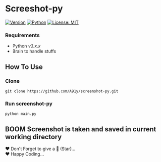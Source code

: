 # Screeshot-py
[![Version](https://img.shields.io/badge/Version-v1.0.0-blue)](https://www.github.com/A91y/screenshot-py.git)
[![Python](https://img.shields.io/badge/Python-v3.6%2B-green)](https://www.python.org/)
[![License: MIT](https://img.shields.io/badge/License-MIT-yellow.svg)](https://opensource.org/licenses/MIT)
### Requirements

-   Python _v3.x.x_
-   Brain to handle stuffs

## How To Use

### Clone

```git clone https://github.com/A91y/screenshot-py.git```

### Run screenshot-py

```python main.py```
## BOOM Screenshot is taken and saved in current working directory

❤️ Don't Forget to give a 🌟 (Star)...
<br>
❤️ Happy Coding...
